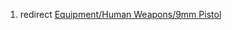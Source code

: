 1.  redirect [Equipment/Human Weapons/9mm
    Pistol](Equipment/Human_Weapons/9mm_Pistol "wikilink")